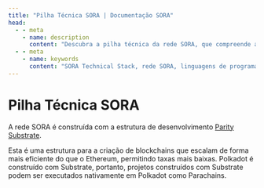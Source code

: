 ```yaml
---
title: "Pilha Técnica SORA | Documentação SORA"
head:
  - - meta
    - name: description
      content: "Descubra a pilha técnica da rede SORA, que compreende as tecnologias e estruturas subjacentes utilizadas no seu desenvolvimento. Aprenda sobre as linguagens de programação, estruturas, protocolos e ferramentas que alimentam a rede SORA e permitem sua operação segura, escalável e eficiente."
  - - meta
    - name: keywords
      content: "SORA Technical Stack, rede SORA, linguagens de programação, frameworks, protocolos, ferramentas, seguras, escaláveis, eficientes"
---
```


# Pilha Técnica SORA

A rede SORA é construída com a estrutura de desenvolvimento [Parity Substrate](https://substrate.io/).

Esta é uma estrutura para a criação de blockchains que escalam de forma mais eficiente do que o Ethereum, permitindo taxas mais baixas. Polkadot é construído com Substrate, portanto, projetos construídos com Substrate podem ser executados nativamente em Polkadot como Parachains.
